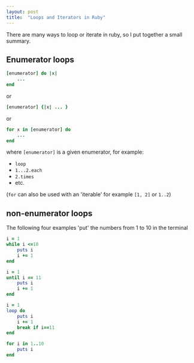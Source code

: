 ```yaml
---
layout: post
title:  "Loops and Iterators in Ruby"
---
```


There are many ways to loop or iterate in ruby, so I put together a small
summary.

## Enumerator loops

```ruby
[enumerator] do |x|
    ...
end
```

or

```ruby
[enumerator] {|x| ... }
```

or

```ruby
for x in [enumerator] do
    ...
end
```

where `[enumerator]` is a given enumerator, for example:

- `loop`
- `1...2.each`
- `2.times`
- etc.

(`for` can also be used with an 'iterable' for example `[1, 2]` or `1..2`)

## non-enumerator loops

The following four examples 'put' the numbers from 1 to 10 in the terminal

```ruby
i = 1
while i <=10
    puts i
    i += 1
end
```

```ruby
i = 1
until i == 11
    puts i
    i += 1
end
```

```ruby
i = 1
loop do
    puts i
    i += 1
    break if i==11
end
```

```ruby
for i in 1..10
    puts i
end
```
